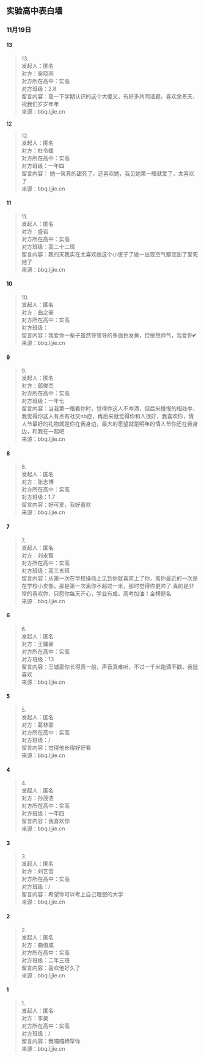 ## 实验高中表白墙
### 11月19日
#### 13
> 13.<br>
> 发起人：匿名<br>
>对方：奚晓雨<br>
>对方所在高中：实高<br>
>对方班级：2.8<br>
>留言内容：高一下学期认识的这个大傻叉，有好多共同话题，喜欢余景天，祝我们岁岁年年<br>
>来源：bbq.ljjie.cn

12
> 12.<br>
> 发起人：匿名<br>
>对方：杜令媛<br>
>对方所在高中：实高<br>
>对方班级：一年四<br>
>留言内容：
她一笑真的甜死了，还喜欢她，我见她第一眼就爱了，太喜欢了<br>
>来源：bbq.ljjie.cn


#### 11
> 11.<br>
> 发起人：匿名<br>
>对方：盛岩<br>
>对方所在高中：实高<br>
>对方班级：高二十二班<br>
>留言内容：我的天我实在太喜欢她这个小崽子了她一出现空气都变甜了爱死她了<br>
>来源：bbq.ljjie.cn

#### 10
> 10.<br>
> 发起人：匿名<br>
>对方：曲之豪<br>
>对方所在高中：实高<br>
>对方班级：<br>
>留言内容：我爱你一辈子虽然导管导的多面色发黄，但依然帅气，我爱你💕<br>
>来源：bbq.ljjie.cn

#### 9
> 9.<br>
> 发起人：匿名<br>
>对方：郎俊杰<br>
>对方所在高中：实高<br>
>对方班级：一年七<br>
>留言内容：当我第一眼看你时，觉得你这人不咋滴，但后来慢慢的相处中，我觉得你这人有点有社交nb症，再后来就觉得你和人很好，我喜欢你，情人节最好的礼物就是你在我身边，最大的愿望就是明年的情人节你还在我身边，和我在一起吧<br>
>来源：bbq.ljjie.cn

#### 8
> 8.<br>
> 发起人：匿名<br>
>对方：张志博<br>
>对方所在高中：实高<br>
>对方班级：1.7<br>
>留言内容：好可爱，我好喜欢<br>
>来源：bbq.ljjie.cn

#### 7
> 7.<br>
> 发起人：匿名<br>
>对方：刘永智<br>
>对方所在高中：实高<br>
>对方班级：高三五班<br>
>留言内容：从第一次在学校操场上见到你就喜欢上了你，离你最近的一次是在学校小卖部，那是第一次离你不超过一米，那时觉得你更帅了.真的是非常的喜欢你，只愿你每天开心，学业有成，高考加油！金榜题名<br>
>来源：bbq.ljjie.cn

#### 6
> 6.<br>
> 发起人：匿名<br>
>对方：王辅豪<br>
>对方所在高中：实高<br>
>对方班级：13<br>
>留言内容：王辅豪你长得真一般，声音真难听，不过一千米跑滴不戳，我挺喜欢<br>
>来源：bbq.ljjie.cn

#### 5
> 5.<br>
> 发起人：匿名<br>
>对方：葛林豪<br>
>对方所在高中：实高<br>
>对方班级：/<br>
>留言内容：觉得他长得好好看<br>
>来源：bbq.ljjie.cn

#### 4
> 4.<br>
> 发起人：匿名<br>
>对方：孙茂洁<br>
>对方所在高中：实高<br>
>对方班级：一年四<br>
>留言内容：我喜欢你<br>
>来源：bbq.ljjie.cn

#### 3
> 3.<br>
> 发起人：匿名<br>
>对方：刘艺雪<br>
>对方所在高中：实高<br>
>对方班级：/<br>
>留言内容：希望你可以考上自己理想的大学<br>
>来源：bbq.ljjie.cn

#### 2
> 2.<br>
> 发起人：匿名<br>
>对方：曲值成<br>
>对方所在高中：实高<br>
>对方班级：二年三班<br>
>留言内容：喜欢他好久了<br>
>来源：bbq.ljjie.cn

#### 1
> 1.<br>
> 发起人：匿名<br>
>对方：李昊<br>
>对方所在高中：实高<br>
>对方班级：/<br>
>留言内容：我嘎嘎稀罕你<br>
>来源：bbq.ljjie.cn
